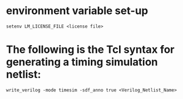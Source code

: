 # environment variable set-up
  ```setenv LM_LICENSE_FILE <license file>```

# The following is the Tcl syntax for generating a timing simulation netlist:
  
  ```write_verilog -mode timesim -sdf_anno true <Verilog_Netlist_Name>```
